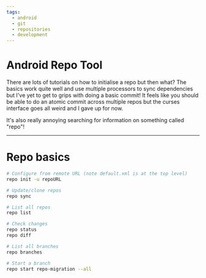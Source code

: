 ```yaml
---
tags:
  - android
  - git
  - repositories
  - development
---
```


# Android Repo Tool

There are lots of tutorials on how to initialise a repo but then what? The
basics work quite well and use multiple processors to sync dependencies but
I've yet to get to grips with doing a basic commit! It feels like you should be
able to do an atomic commit across multiple repos but the curses interface goes
all weird and I gave up for now.

It's also really annoying searching for information on something called "repo"!

---

# Repo basics

```bash
# Configure from remote URL (note default.xml is at the top level)
repo init -u repoURL

# Update/clone repos
repo sync

# List all repos
repo list

# Check changes
repo status
repo diff

# List all branches
repo branches

# Start a branch
repo start repo-migration --all
```
